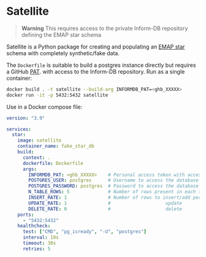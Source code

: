 # Satellite

> **Warning**
> This requires access to the private Inform-DB repository defining the EMAP star schema

Satellite is a Python package for creating and populating an
[EMAP star](https://github.com/inform-health-informatics/Inform-DB) schema
with completely synthetic/fake data.

The `Dockerfile` is suitable to build a postgres instance directly but requires
a GitHub [PAT](https://docs.github.com/en/authentication/keeping-your-account-and-data-secure/creating-a-personal-access-token).
with access to the Inform-DB repository. Run as a single container:
```bash
docker build . -t satellite --build-arg INFORMDB_PAT=<ghb_XXXXX>
docker run -it -p 5432:5432 satellite
```

Use in a Docker compose file:
```yaml
version: "3.9"

services:
  star:
    image: satellite
    container_name: fake_star_db
    build:
      context: .
      dockerfile: Dockerfile
      args:
        INFORMDB_PAT: <ghb_XXXXX>    # Personal access token with access to clone SAFEHR-data/Inform-DB
        POSTGRES_USER: postgres      # Username to access the database
        POSTGRES_PASSWORD: postgres  # Password to access the database
        N_TABLE_ROWS: 5              # Number of rows present in each table initially
        INSERT_RATE: 1               # Number of rows to insert/add per second
        UPDATE_RATE: 1               #                    update
        DELETE_RATE: 0               #                    delete 
    ports:
      - "5432:5432"
    healthcheck:
      test: ["CMD", "pg_isready", "-U", "postgres"]
      interval: 10s
      timeout: 30s
      retries: 5
```

